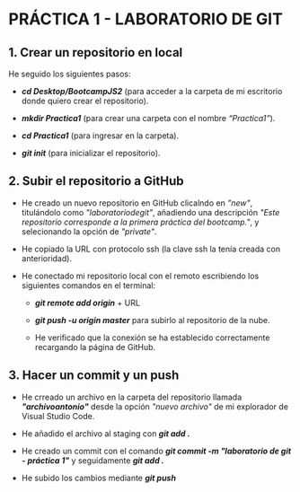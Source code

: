 # PRÁCTICA 1 - LABORATORIO DE GIT

## 1. Crear un repositorio en local

He seguido los siguientes pasos:

- <b><i>cd Desktop/BootcampJS2</i></b> (para acceder a la carpeta de mi escritorio donde quiero crear el repositorio).

- <b><i>mkdir Practica1</i></b> (para crear una carpeta con el nombre <i>“Practica1”</i>).

- <b><i>cd Practica1</i></b> (para ingresar en la carpeta).

- <b><i>git init</i></b> (para inicializar el repositorio).


## 2. Subir el repositorio a GitHub

- He creado un nuevo repositorio en GitHub clicalndo en <i>"new"</i>, titulándolo como <i>"laboratoriodegit"</i>, añadiendo una descripción <i>"Este repositorio corresponde a la primera práctica del bootcamp."</i>, y selecionando la opción de <i>"private"</i>.

- He copiado la URL con protocolo ssh (la clave ssh la tenía creada con anterioridad).

- He conectado mi repositorio local con el remoto escribiendo los siguientes comandos en el terminal:

    - <b><i>git remote add origin</i></b> + URL

    - <b><i>git push -u origin master</i></b> para subirlo al repositorio de la nube.

    - He verificado que la conexión se ha establecido correctamente recargando la página de GitHub.


## 3. Hacer un commit y un push

- He crreado un archivo en la carpeta del repositorio llamada <b><i>"archivoantonio"</i></b> desde la opción <i>"nuevo archivo"</i> de mi explorador de Visual Studio Code.

- He añadido el archivo al staging con <b><i>git add .</i></b>

- He creado un commit con el comando <b><i>git commit -m "laboratorio de git - práctica 1"</i></b> y seguidamente <b><i>git add .</i></b>

- He subido los cambios mediante <b><i>git push</i></b>